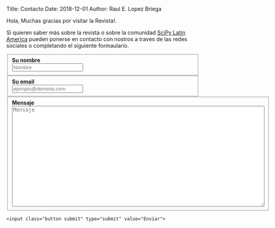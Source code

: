 Title: Contacto
Date: 2018-12-01
Author: Raul E. Lopez Briega


Hola, Muchas gracias por visitar la Revista!. 

Si quieren saber más sobre la revista o sobre la comunidad [SciPy Latin America](http://conf.scipyla.org/) pueden ponerse en contacto con nostros a traves de las redes sociales o completando el siguiente formaulario. 


<form action="//formspree.io/relopezbriega@gmail.com" method="POST">
    <fieldset>
        <strong><label for="name">Su nombre</label></strong><br>
        <input type="text" name="name" placeholder="Nombre" required>
    </fieldset>
    <fieldset>
        <strong><label for="_replyto">Su email</label></strong><br>
        <input type="email" name="_replyto" placeholder="ejemplo@dominio.com" required>
    </fieldset>
    <fieldset>
        <strong><label for="message">Mensaje</label></strong><br>
        <textarea name="message" rows="1" placeholder="Mensaje" required style="margin: 0px; width: 659px; height: 263px;"></textarea>
    </fieldset>
    <input class="hidden" type="text" name="_gotcha" style="display:none">
    <input class="hidden" type="hidden" name="_subject" value="Message via http://domain.com">

    <input class="button submit" type="submit" value="Enviar">
</form>
